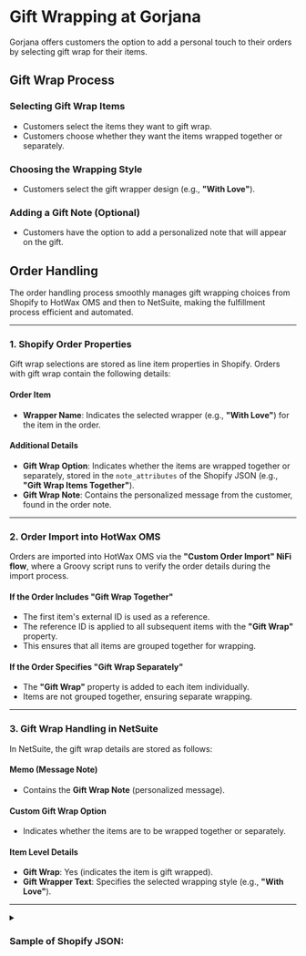 # Gift Wrapping at Gorjana

Gorjana offers customers the option to add a personal touch to their orders by selecting gift wrap for their items.

## Gift Wrap Process

### Selecting Gift Wrap Items
- Customers select the items they want to gift wrap.  
- Customers choose whether they want the items wrapped together or separately.  

### Choosing the Wrapping Style
- Customers select the gift wrapper design (e.g., **"With Love"**).  

### Adding a Gift Note (Optional)
- Customers have the option to add a personalized note that will appear on the gift.  

## Order Handling
The order handling process smoothly manages gift wrapping choices from Shopify to HotWax OMS and then to NetSuite, making the fulfillment process efficient and automated.

---

### 1. Shopify Order Properties
Gift wrap selections are stored as line item properties in Shopify. Orders with gift wrap contain the following details:

#### Order Item
- **Wrapper Name**: Indicates the selected wrapper (e.g., **"With Love"**) for the item in the order.  

#### Additional Details
- **Gift Wrap Option**: Indicates whether the items are wrapped together or separately, stored in the `note_attributes` of the Shopify JSON (e.g., **"Gift Wrap Items Together"**).  
- **Gift Wrap Note**: Contains the personalized message from the customer, found in the order note.  

---

### 2. Order Import into HotWax OMS
Orders are imported into HotWax OMS via the **"Custom Order Import" NiFi flow**, where a Groovy script runs to verify the order details during the import process.  

#### If the Order Includes "Gift Wrap Together"
- The first item's external ID is used as a reference.  
- The reference ID is applied to all subsequent items with the **"Gift Wrap"** property.  
- This ensures that all items are grouped together for wrapping.  

#### If the Order Specifies "Gift Wrap Separately"
- The **"Gift Wrap"** property is added to each item individually.  
- Items are not grouped together, ensuring separate wrapping.  

---

### 3. Gift Wrap Handling in NetSuite
In NetSuite, the gift wrap details are stored as follows:  

#### Memo (Message Note)
- Contains the **Gift Wrap Note** (personalized message).  

#### Custom Gift Wrap Option
- Indicates whether the items are to be wrapped together or separately.  

#### Item Level Details
- **Gift Wrap**: Yes (indicates the item is gift wrapped).  
- **Gift Wrapper Text**: Specifies the selected wrapping style (e.g., **"With Love"**).  

---
<details>
  <summary> <h3>Sample of Shopify JSON:</h3></summary>

```json
{
  "order": {
    "note": "happy birthday",
    "note_attribute": [
      {
        "name": "Gift Wrap Option",
        "value": "Gift Wrap Items Together"
      }
    ],
    "line_items": [
      {
        "properties": [
          {
            "name": "Gift Wrap",
            "value": "With Love"
          }
        ]
      }
    ]
  }
}
```
</details>


